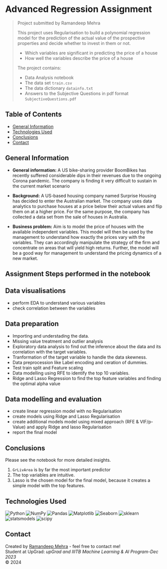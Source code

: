 # Advanced Regression Assignment
> Project submitted by Ramandeep Mehra <br>
>
> This project uses Regularisation to build a polynomial regression model for the prediction of the actual value of the prospective properties and decide whether to invest in them or not.
> - Which variables are significant in predicting the price of a house
> - How well the variables describe the price of a house
>
> The project contains:
> - Data Analysis notebook
> - The data set `train.csv`
> - The data dictionary `datainfo.txt`
> - Answers to the Subjective Questions in pdf format `SubjectiveQuestions.pdf`


## Table of Contents
* [General Information](#general-information)
* [Technologies Used](#technologies-used)
* [Conclusions](#conclusions)
* [Contact](#contact)


  
## General Information


- **General information:** 
A US bike-sharing provider BoomBikes has recently suffered considerable dips in their revenues due to the ongoing Corona pandemic. The company is finding it very difficult to sustain in the current market scenario

- **Background:** 
A US-based housing company named Surprise Housing has decided to enter the Australian market. The company uses data analytics to purchase houses at a price below their actual values and flip them on at a higher price. For the same purpose, the company has collected a data set from the sale of houses in Australia. 

- **Business problem:**
Aim is to model the price of houses with the available independent variables. This model will then be used by the management to understand how exactly the prices vary with the variables. They can accordingly manipulate the strategy of the firm and concentrate on areas that will yield high returns. Further, the model will be a good way for management to understand the pricing dynamics of a new market.

## Assignment Steps performed in the notebook

## Data visualisations
- perform EDA to understand various variables
- check correlation between the variables 

## Data preparation

- Importing and understading the data.
- Missing value treatment and outlier analysis
- Exploratory data analysis to find out the inference about the data and its correlation with the target variables.
- Tranformation of the target variable to handle the data skewness.
- Data preprocession like Label encoding and ceration of dummies.
- Test train split and Feature scaling
- Data modelling using RFE to identify the top 10 variables.
- Ridge and Lasso Regression to find the top feature variables and finding the optimal alpha value

## Data modelling and evaluation
- create linear regression model with no Regularisation
- create models using Ridge and Lasso Regularisation
- create additional models model using mixed approach (RFE & VIF/p-Value) and apply Ridge and lasso Regularisation
- report the final model



## Conclusions
Please see the notebook for more detailed insights.
1. `GrLivArea` is by far the most important predictor
2. The top variables are intuitive.
3. Lasso is the chosen model for the final model, because it creates a simple model with the top features.





## Technologies Used

![Python](https://img.shields.io/badge/Python-3.10-informational?style=flat&logoColor=white&color=2bbc8a)
![NumPy](https://img.shields.io/badge/NumPy-1.21.5-informational?style=flat&logoColor=white&color=2bbc8a)
![Pandas](https://img.shields.io/badge/Pandas-1.3.5-informational?style=flat&logoColor=white&color=2bbc8a)
![Matplotlib](https://img.shields.io/badge/Matplotlib-3.5.1-informational?style=flat&logoColor=white&color=2bbc8a)
![Seaborn](https://img.shields.io/badge/Seaborn-0.11.2-informational?style=flat&logoColor=white&color=2bbc8a)
![sklearn](https://img.shields.io/badge/Sklearn-1.0.2-informational?style=flat&logoColor=white&color=2bbc8a)
![statsmodels](https://img.shields.io/badge/statsmodels-0.13.1-informational?style=flat&logoColor=white&color=2bbc8a)
![scipy](https://img.shields.io/badge/scipy-1.8.0-informational?style=flat&logoColor=white&color=2bbc8a)



## Contact
Created by [Ramandeep Mehra](https://github.com/Ramandeepmehra) - feel free to contact me! <br>
Student at UpGrad: *upGrad and IIITB Machine Learning & AI Program-Dec 2023* <br>
© 2024


